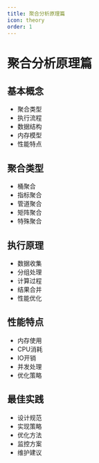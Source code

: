 ```yaml
---
title: 聚合分析原理篇
icon: theory
order: 1
---
```


# 聚合分析原理篇

## 基本概念
- 聚合类型
- 执行流程
- 数据结构
- 内存模型
- 性能特点

## 聚合类型
- 桶聚合
- 指标聚合
- 管道聚合
- 矩阵聚合
- 特殊聚合

## 执行原理
- 数据收集
- 分组处理
- 计算过程
- 结果合并
- 性能优化

## 性能特点
- 内存使用
- CPU消耗
- IO开销
- 并发处理
- 优化策略

## 最佳实践
- 设计规范
- 实现策略
- 优化方法
- 监控方案
- 维护建议
